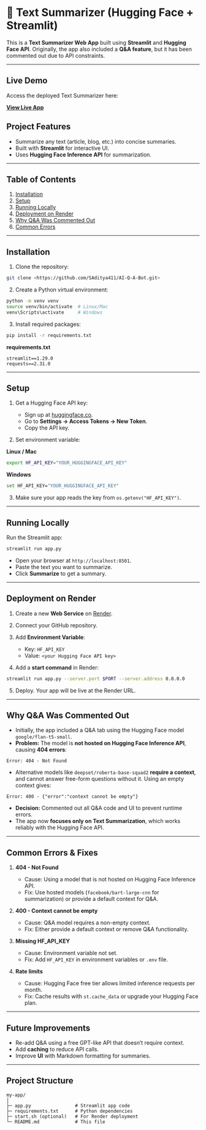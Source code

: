 
# 🤖 Text Summarizer (Hugging Face + Streamlit)

This is a **Text Summarizer Web App** built using **Streamlit** and **Hugging Face API**. Originally, the app also included a **Q&A feature**, but it has been commented out due to API constraints.

---
## **Live Demo**

Access the deployed Text Summarizer here:  

[**View Live App**](https://ai-q-a-bot-5czm.onrender.com/)

## **Project Features**

* Summarize any text (article, blog, etc.) into concise summaries.
* Built with **Streamlit** for interactive UI.
* Uses **Hugging Face Inference API** for summarization.

---

## **Table of Contents**

1. [Installation](#installation)
2. [Setup](#setup)
3. [Running Locally](#running-locally)
4. [Deployment on Render](#deployment-on-render)
5. [Why Q&A Was Commented Out](#why-qa-was-commented-out)
6. [Common Errors](#common-errors)

---

## **Installation**

1. Clone the repository:

```bash
git clone <https://github.com/SAditya411/AI-Q-A-Bot.git>
```

2. Create a Python virtual environment:

```bash
python -m venv venv
source venv/bin/activate  # Linux/Mac
venv\Scripts\activate     # Windows
```

3. Install required packages:

```bash
pip install -r requirements.txt
```

**requirements.txt**

```
streamlit==1.29.0
requests==2.31.0
```

---

## **Setup**

1. Get a Hugging Face API key:

   * Sign up at [huggingface.co](https://huggingface.co/).
   * Go to **Settings → Access Tokens → New Token**.
   * Copy the API key.

2. Set environment variable:

**Linux / Mac**

```bash
export HF_API_KEY="YOUR_HUGGINGFACE_API_KEY"
```

**Windows**

```bash
set HF_API_KEY="YOUR_HUGGINGFACE_API_KEY"
```

3. Make sure your app reads the key from `os.getenv("HF_API_KEY")`.

---

## **Running Locally**

Run the Streamlit app:

```bash
streamlit run app.py
```

* Open your browser at `http://localhost:8501`.
* Paste the text you want to summarize.
* Click **Summarize** to get a summary.

---

## **Deployment on Render**

1. Create a new **Web Service** on [Render](https://render.com/).
2. Connect your GitHub repository.
3. Add **Environment Variable**:

   * Key: `HF_API_KEY`
   * Value: `<your Hugging Face API key>`
4. Add a **start command** in Render:

```bash
streamlit run app.py --server.port $PORT --server.address 0.0.0.0
```

5. Deploy. Your app will be live at the Render URL.

---

## **Why Q&A Was Commented Out**

* Initially, the app included a Q&A tab using the Hugging Face model `google/flan-t5-small`.
* **Problem:** The model is **not hosted on Hugging Face Inference API**, causing **404 errors**:

```
Error: 404 - Not Found
```

* Alternative models like `deepset/roberta-base-squad2` **require a context**, and cannot answer free-form questions without it. Using an empty context gives:

```
Error: 400 - {"error":"context cannot be empty"}
```

* **Decision:** Commented out all Q&A code and UI to prevent runtime errors.
* The app now **focuses only on Text Summarization**, which works reliably with the Hugging Face API.

---

## **Common Errors & Fixes**

1. **404 - Not Found**

   * Cause: Using a model that is not hosted on Hugging Face Inference API.
   * Fix: Use hosted models (`facebook/bart-large-cnn` for summarization) or provide a default context for Q&A.

2. **400 - Context cannot be empty**

   * Cause: Q&A model requires a non-empty context.
   * Fix: Either provide a default context or remove Q&A functionality.

3. **Missing HF_API_KEY**

   * Cause: Environment variable not set.
   * Fix: Add `HF_API_KEY` in environment variables or `.env` file.

4. **Rate limits**

   * Cause: Hugging Face free tier allows limited inference requests per month.
   * Fix: Cache results with `st.cache_data` or upgrade your Hugging Face plan.

---

## **Future Improvements**

* Re-add Q&A using a free GPT-like API that doesn’t require context.
* Add **caching** to reduce API calls.
* Improve **UI** with Markdown formatting for summaries.

---

## **Project Structure**

```
my-app/
│
├─ app.py                # Streamlit app code
├─ requirements.txt      # Python dependencies
├─ start.sh (optional)   # For Render deployment
└─ README.md             # This file



